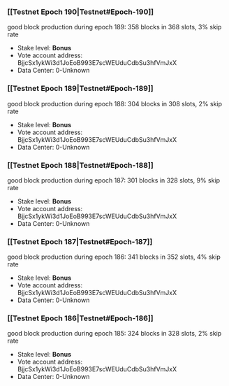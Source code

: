 ### [[Testnet Epoch 190|Testnet#Epoch-190]]
good block production during epoch 189: 358 blocks in 368 slots, 3% skip rate
* Stake level: **Bonus** 
* Vote account address: BjjcSx1ykWi3d1JoEoB993E7scWEUduCdbSu3hfVmJxX
* Data Center: 0-Unknown
### [[Testnet Epoch 189|Testnet#Epoch-189]]
good block production during epoch 188: 304 blocks in 308 slots, 2% skip rate
* Stake level: **Bonus** 
* Vote account address: BjjcSx1ykWi3d1JoEoB993E7scWEUduCdbSu3hfVmJxX
* Data Center: 0-Unknown
### [[Testnet Epoch 188|Testnet#Epoch-188]]
good block production during epoch 187: 301 blocks in 328 slots, 9% skip rate
* Stake level: **Bonus** 
* Vote account address: BjjcSx1ykWi3d1JoEoB993E7scWEUduCdbSu3hfVmJxX
* Data Center: 0-Unknown
### [[Testnet Epoch 187|Testnet#Epoch-187]]
good block production during epoch 186: 341 blocks in 352 slots, 4% skip rate
* Stake level: **Bonus** 
* Vote account address: BjjcSx1ykWi3d1JoEoB993E7scWEUduCdbSu3hfVmJxX
* Data Center: 0-Unknown
### [[Testnet Epoch 186|Testnet#Epoch-186]]
good block production during epoch 185: 324 blocks in 328 slots, 2% skip rate
* Stake level: **Bonus** 
* Vote account address: BjjcSx1ykWi3d1JoEoB993E7scWEUduCdbSu3hfVmJxX
* Data Center: 0-Unknown
